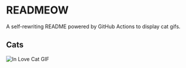 # READMEOW

A self-rewriting README powered by GitHub Actions to display cat gifs.

## Cats

![In Love Cat GIF](https://media4.giphy.com/media/v1.Y2lkPTlhY2QwMmRhNHpseDJ3ZGhjcjZnczRjamlwMXQxZnI2Z203YTVpdjkxcW9qcHJsciZlcD12MV9naWZzX3NlYXJjaCZjdD1n/MDJ9IbxxvDUQM/200.gif)
